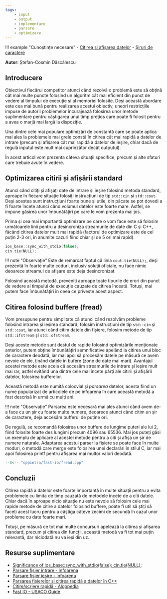 ```yaml
---
tags:
    - input
    - output
    - implementare
    - parsare
    - optimizare
---
```


!!! example "Cunoștințe necesare"
    - [Citirea și afișarea datelor](./input-output.md)
    - [Șiruri de caractere](./strings.md)


**Autor**: Ștefan-Cosmin Dăscălescu

## Introducere

Obiectivul fiecărui competitor atunci când rezolvă o problemă este să obțină
cât mai multe puncte folosind un algoritm cât mai eficient din punct de vedere
al timpului de execuție și al memoriei folosite. Deși această abordare este cea
mai bună pentru realizarea acestui obiectiv, uneori restricțiile impuse de
autorii problemelor încurajează folosirea unor metode suplimentare pentru
câștigarea unui timp prețios care poate fi folosit pentru a avea o marjă mai
largă la dispoziție.

Una dintre cele mai populare optimizări de constantă care se poate aplica mai
ales la problemele mai grele constă în citirea cât mai rapidă a datelor de
intrare (precum și afișarea cât mai rapidă a datelor de ieșire, chiar dacă
de regulă inputul este mult mai cuprinzător decât outputul).

În acest articol vom prezenta câteva situații specifice, precum și alte
sfaturi care trebuie avute în vedere.

## Optimizarea citirii și afișării standard

Atunci când citiți și afișați date de intrare și ieșire folosind metoda standard,
aproape în fiecare situație folosiți instrucțiuni de tip ```std::cin``` și ```std::cout```.
Deși acestea sunt instrucțiuni foarte bune și utile, din păcate se pot dovedi
a fi foarte încete atunci când volumul datelor este foarte mare. Astfel, se
impune găsirea unor îmbunătățiri pe care le vom prezenta mai jos.

Prima și cea mai importantă optimizare pe care o vom face este să folosim
următoarele linii pentru a desincroniza streamurile de date din C și C++,
făcând citirea datelor mult mai rapidă (factorul de optimizare este de cel
puțin 2-3 ori, în anumite cazuri fiind chiar și de 5 ori mai rapid).

```cpp
ios_base::sync_with_stdio(false);
cin.tie(NULL);
```

!!! note "Observație"
  Este de remarcat faptul că linia ```cout.tie(NULL);```, deși prezentă în
  foarte multe coduri, inclusiv soluții oficiale, nu face nimic deoarece
  streamul de afișare este deja desincronizat.

Folosind această metodă, preveniți aproape toate tipurile de erori din punct
de vedere al timpului de execuție cauzate de citirea înceată. Totuși, mai putem
face îmbunătățiri în ceea ce privește acest aspect.

## Citirea folosind buffere (fread)

Vom presupune pentru simplitate că atunci când rezolvăm probleme folosind intrarea
și ieșirea standard, folosim instrucțiuni de tip ```std::cin``` și ```std::cout```,
iar atunci când citim datele din fișiere, folosim metode de tip ```std::ifstream```
și ```std::ofstream```.

Deși aceste metode sunt destul de rapide folosind optimizările menționate anterior,
putem obține îmbunătățiri semnificative apelând la citirea unui bloc de
caractere deodată, iar mai apoi să procesăm datele pe măsură ce avem
nevoie de ele, ținând datele în bufere (zone de date mai mari). Avantajul
acestei metode este acela că accesăm streamurile de intrare și ieșire mult
mai rar, astfel evitând una dintre cele mai încete părți ale citirii și
afișării datelor, folosirea bufferelor.

Această metodă este numită colocvial și _parsarea_ datelor, acesta fiind
un nume popularizat de articolele de pe infoarena în care această metodă
a fost descrisă în urmă cu mulți ani.

!!! note "Observație"
  Parsarea este necesară mai ales atunci când avem de-a face cu un șir cu
foarte multe numere, deoarece atunci când citim un șir de caractere, deja
accesăm bufferul de puține ori.

De regulă, se recomandă folosirea unor buffere de lungime puteri ale lui 2,
fiind folosite foarte des lungimi precum 4096 sau 65536. Mai jos puteți găsi
un exemplu de aplicare al acestei metode pentru a citi și afișa un șir de
numere naturale. Adaptarea acestui parser la fișiere se poate face în multe
moduri, o metodă care merge este folosirea unei declarări în stilul C, iar mai
apoi folosirea printf pentru afișarea mai multor valori deodată.

```cpp
--8<-- "cppintro/fast-io/fread.cpp"
```

## Concluzii

Citirea rapidă a datelor este foarte importantă în multe situații pentru a evita
problemele cu limita de timp cauzată de metodele încete de a citi datele. Chiar
dacă în aproape nicio situație nu este nevoie să folosim cele mai rapide metode
de citire a datelor folosind buffere, poate fi util să știți să faceți acest
lucru pentru a câștiga câteve zecimi de secundă în cazul unor probleme cu date
foarte mari.

Totuși, pe măsură ce tot mai multe concursuri apelează la citirea și afișarea
standard, precum și citirea din funcții, această metodă va fi tot mai puțin
relevantă, dar niciodată nu va ieși din uz.

## Resurse suplimentare

- [Significance of ios_base::sync_with_stdio(false); cin.tie(NULL);](https://stackoverflow.com/questions/31162367/significance-of-ios-basesync-with-stdiofalse-cin-tienull)
- [Parsare fișier intrare -
  infoarena](https://www.infoarena.ro/parsare-fisier-intrare)
- [Parsare fișier ieșire -
  infoarena](https://www.infoarena.ro/parsare-fisier-iesire)
- [Parsarea fișierelor și citirea rapidă a datelor în C++](https://infogenius.ro/parsare-cpp/)
- [Citire/scriere rapidă - Algopedia](https://www.algopedia.ro/wiki/index.php/Clasa_a_VII-a_lec%C8%9Bia_22_-_13_feb_2020#Citire/scriere_rapid%C4%83)
- [Fast IO - USACO Guide](https://usaco.guide/general/fast-io?lang=cpp)